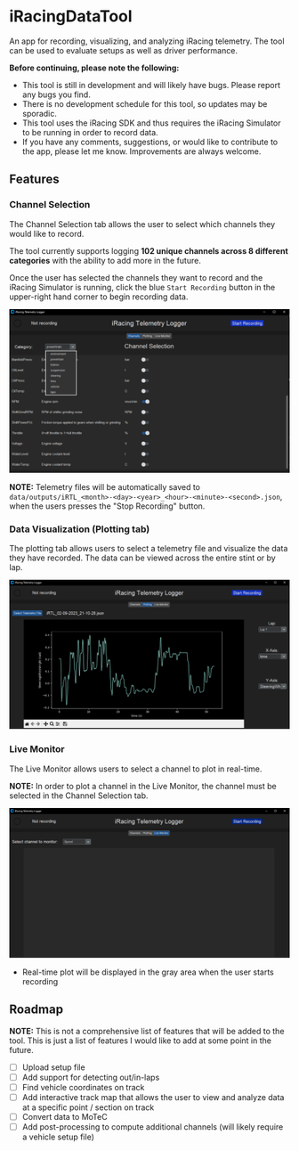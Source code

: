 # iRacingDataTool
An app for recording, visualizing, and analyzing iRacing telemetry. The tool can be used to evaluate setups as well as driver performance.

**Before continuing, please note the following:**
- This tool is still in development and will likely have bugs. Please report any bugs you find.
- There is no development schedule for this tool, so updates may be sporadic.
- This tool uses the iRacing SDK and thus requires the iRacing Simulator to be running in order to record data.
- If you have any comments, suggestions, or would like to contribute to the app, please let me know. Improvements are always welcome.
## Features

### Channel Selection 

The Channel Selection tab allows the user to select which channels they would like to record. 

The tool currently supports logging **102 unique channels across 8 different categories** with the ability to add more in the future. 

Once the user has selected the channels they want to record and the iRacing Simulator is running, click the blue `Start Recording` button in the upper-right hand corner to begin recording data.

![Channel Selection](images/readme/channel_selection.png)

**NOTE:** Telemetry files will be automatically saved to `data/outputs/iRTL_<month>-<day>-<year>_<hour>-<minute>-<second>.json`, when the users presses the "Stop Recording" button.

### Data Visualization (Plotting tab)

The plotting tab allows users to select a telemetry file and visualize the data they have recorded. The data can be viewed across the entire stint or by lap. 

![Plotting](images/readme/plotting_tab.png)


### Live Monitor

The Live Monitor allows users to select a channel to plot in real-time. 

**NOTE:** In order to plot a channel in the Live Monitor, the channel must be selected in the Channel Selection tab.

![Live Monitor](images/readme/live_monitor.png)

- Real-time plot will be displayed in the gray area when the user starts recording


## Roadmap

**NOTE:** This is not a comprehensive list of features that will be added to the tool. This is just a list of features I would like to add at some point in the future.

- [ ] Upload setup file
- [ ] Add support for detecting out/in-laps
- [ ] Find vehicle coordinates on track
- [ ] Add interactive track map that allows the user to view and analyze data at a specific point / section on track
- [ ] Convert data to MoTeC
- [ ] Add post-processing to compute additional channels (will likely require a vehicle setup file)